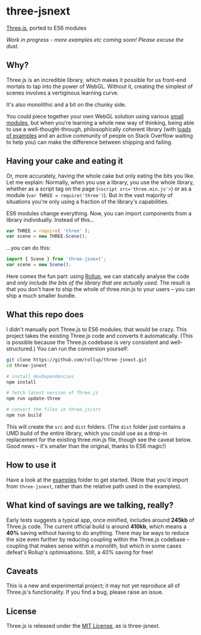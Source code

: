 # three-jsnext

[Three.js](http://threejs.org/), ported to ES6 modules

*Work in progress - more examples etc coming soon! Please excuse the dust.*


## Why?

Three.js is an incredible library, which makes it possible for us front-end mortals to tap into the power of WebGL. Without it, creating the simplest of scenes involves a vertiginous learning curve.

It's also monolithic and a bit on the chunky side.

You could piece together your own WebGL solution using various [small modules](medium.com/@Rich_Harris/small-modules-it-s-not-quite-that-simple-3ca532d65de4), but when you're learning a whole new way of thinking, being able to use a well-thought-through, philosophically coherent library (with [loads of examples](http://threejs.org/examples/) and an active community of people on Stack Overflow waiting to help you) can make the difference between shipping and failing.


## Having your cake and eating it

Or, more accurately, having the whole cake but only eating the bits you like. Let me explain: Normally, when you use a library, you use the whole library, whether as a script tag on the page (`<script src='three.min.js'>`) or as a module (`var THREE = require('three')`). But in the vast majority of situations you're only using a fraction of the library's capabilities.

ES6 modules change everything. Now, you can import components from a library individually. Instead of this...

```js
var THREE = require( 'three' );
var scene = new THREE.Scene();
```

...you can do this:

```js
import { Scene } from 'three-jsnext';
var scene = new Scene();
```

Here comes the fun part: using [Rollup](https://github.com/rollup/rollup), we can statically analyse the code and *only include the bits of the library that are actually used*. The result is that you don't have to ship the whole of three.min.js to your users – you can ship a much smaller bundle.


## What this repo does

I didn't manually port Three.js to ES6 modules; that would be crazy. This project takes the existing Three.js code and converts it automatically. (This is possible because the Three.js codebase is very consistent and well-structured.) You can run the conversion yourself:

```bash
git clone https://github.com/rollup/three-jsnext.git
cd three-jsnext

# install devDependencies
npm install

# fetch latest version of Three.js
npm run update-three

# convert the files in three.js/src
npm run build
```

This will create the `src` and `dist` folders. (The `dist` folder just contains a UMD build of the entire library, which you could use as a drop-in replacement for the existing three.min.js file, though see the caveat below. Good news – it's smaller than the original, thanks to ES6 magic!)


## How to use it

Have a look at the [examples](https://github.com/rollup/three-jsnext/tree/master/examples) folder to get started. (Note that you'd import from `three-jsnext`, rather than the relative path used in the examples).


## What kind of savings are we talking, really?

Early tests suggests a typical app, once minified, includes around **245kb** of Three.js code. The current official build is around **410kb**, which means a **40%** saving without having to do anything. There may be ways to reduce the size even further by reducing coupling within the Three.js codebase – coupling that makes sense within a monolith, but which in some cases defeat's Rollup's optimisations. Still, a 40% saving for free!


## Caveats

This is a new and experimental project; it may not yet reproduce all of Three.js's functionality. If you find a bug, please raise an issue.


## License

Three.js is released under the [MIT License](https://github.com/mrdoob/three.js/blob/master/LICENSE), as is three-jsnext.
